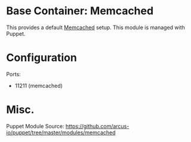 # Base Container: Memcached
This provides a default [Memcached](http://memcached.org/) setup.  This module is managed with Puppet.

# Configuration
Ports:
* 11211 (memcached)

# Misc.
Puppet Module Source: https://github.com/arcus-io/puppet/tree/master/modules/memcached

